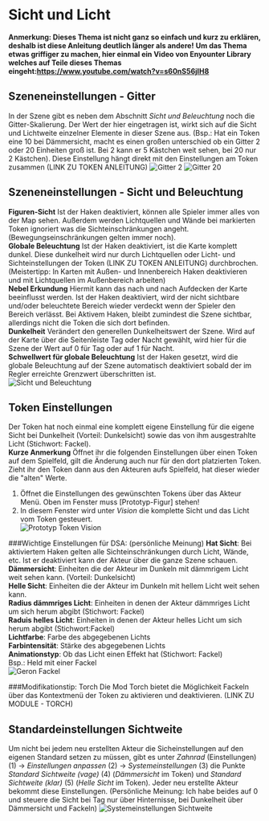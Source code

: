 # Sicht und Licht
**Anmerkung: Dieses Thema ist nicht ganz so einfach und kurz zu erklären, deshalb ist diese Anleitung deutlich länger als andere!**
**Um das Thema etwas griffiger zu machen, hier einmal ein Video von Enyounter Library 
welches auf Teile dieses Themas eingeht:https://www.youtube.com/watch?v=s60nS56jIH8** 


## Szeneneinstellungen - Gitter
In der Szene gibt es neben dem Abschnitt *Sicht und Beleuchtung* noch die Gitter-Skalierung. Der Wert der hier eingetragen ist, 
wirkt sich auf die Sicht und Lichtweite einzelner Elemente in dieser Szene aus. (Bsp.: Hat ein Token eine 10 bei Dämmersicht,
macht es einen großen unterschied ob ein Gitter 2 oder 20 Einheiten groß ist. Bei 2 kann er 5 Kästchen weit sehen, bei 20 nur 2 Kästchen). 
Diese Einstellung hängt direkt mit den Einstellungen am Token zusammen (LINK ZU TOKEN ANLEITUNG) 
![Gitter 2](https://user-images.githubusercontent.com/80099175/111609623-c9037780-87da-11eb-8cdb-5f75ef20c8a0.png)
![Gitter 20](https://user-images.githubusercontent.com/80099175/111629054-2dc9cc80-87f1-11eb-8b8e-43f6482f91c9.png)

## Szeneneinstellungen - Sicht und Beleuchtung
**Figuren-Sicht** Ist der Haken deaktiviert, können alle Spieler immer alles von der Map sehen. Außerdem werden Lichtquellen und Wände bei 
markierten Token ignoriert was die Sichteinschränkungen angeht. (Bewegungseinschränkungen gelten immer noch).    
**Globale Beleuchtung** Ist der Haken deaktiviert, ist die Karte komplett dunkel. Diese dunkelheit wird nur durch Lichtquellen 
oder Licht- und Sichteinstellungen der Token (LINK ZU TOKEN ANLEITUNG) durchbrochen. (Meistertipp: In Karten mit Außen- und Innenbereich Haken deaktivieren 
und mit Lichtquellen im Außenbereich arbeiten)  
**Nebel Erkundung** Hiermit kann das nach und nach Aufdecken der Karte beeinflusst werden. Ist der Haken deaktiviert, wird der nicht sichtbare 
und/oder beleuchtete Bereich wieder verdeckt wenn der Spieler den Bereich verlässt. Bei Aktivem Haken, bleibt zumindest die Szene sichtbar, allerdings
nicht die Token die sich dort befinden.  
**Dunkelheit** Verändert den generellen Dunkelheitswert der Szene. Wird auf der Karte über die Seitenleiste Tag oder Nacht gewählt, 
wird hier für die Szene der Wert auf 0 für Tag oder auf 1 für Nacht.   
**Schwellwert für globale Beleuchtung** Ist der Haken gesetzt, wird die globale Beleuchtung auf der Szene automatisch deaktiviert sobald der 
im Regler erreichte Grenzwert überschritten ist.  
![Sicht und Beleuchtung](https://user-images.githubusercontent.com/80099175/111619947-6dd78200-87e6-11eb-93e0-5b6cc0169cf7.png)

## Token Einstellungen
Der Token hat noch einmal eine komplett eigene Einstellung für die eigene Sicht bei Dunkelheit (Vorteil: Dunkelsicht) sowie das von ihm 
ausgestrahlte Licht (Stichwort: Fackel).  
**Kurze Anmerkung** Öffnet ihr die folgenden Einstellungen über einen Token auf dem Spielfeld, gilt die Änderung auch nur für den dort platzierten Token.
Zieht ihr den Token dann aus den Akteuren aufs Spielfeld, hat dieser wieder die "alten" Werte.   
1. Öffnet die Einstellungen des gewünschten Tokens über das Akteur Menü. Oben im Fenster muss [Prototyp-Figur] stehen!  
1. In diesem Fenster wird unter *Vision* die komplette Sicht und das Licht vom Token gesteuert.  
![Prototyp Token Vision](https://user-images.githubusercontent.com/80099175/111622001-f5be8b80-87e8-11eb-9135-f6e283007ec5.png)  

###Wichtige Einstellungen für DSA: (persönliche Meinung)
**Hat Sicht**: Bei aktiviertem Haken gelten alle Sichteinschränkungen durch Licht, Wände, etc. Ist er deaktiviert kann der Akteur über die ganze Szene schauen.    
**Dämmersicht**: Einheiten die der Akteur im Dunkeln mit dämmrigem Licht weit sehen kann. (Vorteil: Dunkelsicht)    
**Helle Sicht**: Einheiten die der Akteur im Dunkeln mit hellem Licht weit sehen kann.  
**Radius dämmriges Licht**: Einheiten in denen der Akteur dämmriges Licht um sich herum abgibt (Stichwort: Fackel)  
**Raduis helles Licht**: Einheiten in denen der Akteur helles Licht um sich herum abgibt (Stichwort:Fackel)  
**Lichtfarbe**: Farbe des abgegebenen Lichts  
**Farbintensität**: Stärke des abgegebenen Lichts  
**Animationstyp**: Ob das Licht einen Effekt hat (Stichwort: Fackel)  
Bsp.: Held mit einer Fackel  
![Geron Fackel](https://user-images.githubusercontent.com/80099175/111623244-6619dc80-87ea-11eb-92e6-7cfbb3fd5264.png)

###Modifikationstip: Torch
Die Mod Torch bietet die Möglichkeit Fackeln über das Kontextmenü der Token zu aktivieren und deaktivieren. (LINK ZU MODULE - TORCH)

## Standardeinstellungen Sichtweite
Um nicht bei jedem neu erstellten Akteur die Sicheinstellungen auf den eigenen Standard setzen zu müssen, 
gibt es unter *Zahnrad* (Einstellungen) (1) -> *Einstellungen anpassen* (2) -> *Systemeinstellungen* (3) die Punkte *Standard Sichtweite (vage)* (4) (*Dämmersicht* im Token)
und *Standard Sichtweite (klar)* (5) (*Helle Sicht* im Token). Jeder neu erstellte Akteur bekommt diese Einstellungen. (Persönliche Meinung: Ich habe beides auf 0
und steuere die Sicht bei Tag nur über Hinternisse, bei Dunkelheit über Dämmersicht und Fackeln)
![Systemeinstellungen Sichtweite](https://user-images.githubusercontent.com/80099175/111624415-f278cf00-87eb-11eb-9ac3-b4b3a98fb1e8.png)
